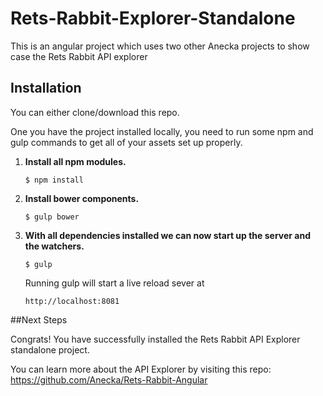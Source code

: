 
# Rets-Rabbit-Explorer-Standalone
This is an angular project which uses two other Anecka projects to show case the Rets Rabbit API explorer

## Installation
You can either clone/download this repo.

One you have the project installed locally, you need to run some npm and gulp commands to get all of your assets set up properly.


1. **Install all npm modules.**

	```
	$ npm install
	```

2. **Install bower components.**

	```
	$ gulp bower
	```

3. **With all dependencies installed we can now start up 	the server and the watchers.**

	```
	$ gulp
	```

	Running gulp will start a live reload sever at 

	```
	http://localhost:8081
	```
	
##Next Steps

Congrats! You have successfully installed the Rets Rabbit API Explorer standalone project.

You can learn more about the API Explorer by visiting this repo: <https://github.com/Anecka/Rets-Rabbit-Angular>
